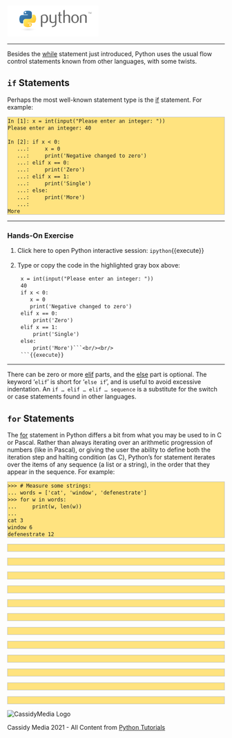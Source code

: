 
![Python Logo](./assets/python-logo.png)

___
Besides the [while](https://docs.python.org/3.8/reference/compound_stmts.html#while) statement just introduced, Python uses the usual flow control statements known from other languages, with some twists.

## `if` Statements

Perhaps the most well-known statement type is the [if](https://docs.python.org/3.8/reference/compound_stmts.html#if) statement. For example:

<pre style="background-color: #FFE37F; border: 1px solid #C4C4C4;"><code class="py">In [1]: x = int(input("Please enter an integer: "))
Please enter an integer: 40

In [2]: if x < 0:
   ...:     x = 0
   ...:     print('Negative changed to zero')
   ...: elif x == 0:
   ...:     print('Zero')
   ...: elif x == 1:
   ...:     print('Single')
   ...: else:
   ...:     print('More')
   ...: 
More
</code></pre>

---

### Hands-On Exercise

1. Click here to open Python interactive session: `ipython`{{execute}}<br/><br/>
2. Type or copy the code in the highlighted gray box above: 
   ```
    x = int(input("Please enter an integer: "))
    40
    if x < 0:
       x = 0
       print('Negative changed to zero')
    elif x == 0:
        print('Zero')
    elif x == 1:
        print('Single')
    else:
        print('More')```<br/><br/>
    ```{{execute}}
---

There can be zero or more [elif](https://docs.python.org/3.8/reference/compound_stmts.html#elif) parts, and the [else](https://docs.python.org/3.8/reference/compound_stmts.html#else) part is optional. The keyword ‘`elif`’ is short for ‘`else if`’, and is useful to avoid excessive indentation. An `if … elif … elif … sequence` is a substitute for the switch or case statements found in other languages.

## `for` Statements

The [for](https://docs.python.org/3.8/reference/compound_stmts.html#for) statement in Python differs a bit from what you may be used to in C or Pascal. Rather than always iterating over an arithmetic progression of numbers (like in Pascal), or giving the user the ability to define both the iteration step and halting condition (as C), Python’s for statement iterates over the items of any sequence (a list or a string), in the order that they appear in the sequence. For example:
<pre style="background-color: #FFE37F; border: 1px solid #C4C4C4;"><code class="py">>>> # Measure some strings:
... words = ['cat', 'window', 'defenestrate']
>>> for w in words:
...     print(w, len(w))
...
cat 3
window 6
defenestrate 12	
</code></pre>



<pre style="background-color: #FFE37F; border: 1px solid #C4C4C4;"><code class="py">	
</code></pre>



<pre style="background-color: #FFE37F; border: 1px solid #C4C4C4;"><code class="py">	
</code></pre>



<pre style="background-color: #FFE37F; border: 1px solid #C4C4C4;"><code class="py">	
</code></pre>



<pre style="background-color: #FFE37F; border: 1px solid #C4C4C4;"><code class="py">	
</code></pre>



<pre style="background-color: #FFE37F; border: 1px solid #C4C4C4;"><code class="py">	
</code></pre>



<pre style="background-color: #FFE37F; border: 1px solid #C4C4C4;"><code class="py">	
</code></pre>



<pre style="background-color: #FFE37F; border: 1px solid #C4C4C4;"><code class="py">	
</code></pre>



<pre style="background-color: #FFE37F; border: 1px solid #C4C4C4;"><code class="py">	
</code></pre>



<pre style="background-color: #FFE37F; border: 1px solid #C4C4C4;"><code class="py">	
</code></pre>



<pre style="background-color: #FFE37F; border: 1px solid #C4C4C4;"><code class="py">	
</code></pre>



<pre style="background-color: #FFE37F; border: 1px solid #C4C4C4;"><code class="py">	
</code></pre>



<pre style="background-color: #FFE37F; border: 1px solid #C4C4C4;"><code class="py">	
</code></pre>

![CassidyMedia Logo](./assets/wallpaper_without_slogan2.png)

Cassidy Media 2021 - All Content from [Python Tutorials](https://docs.python.org/3/tutorial/index.html)